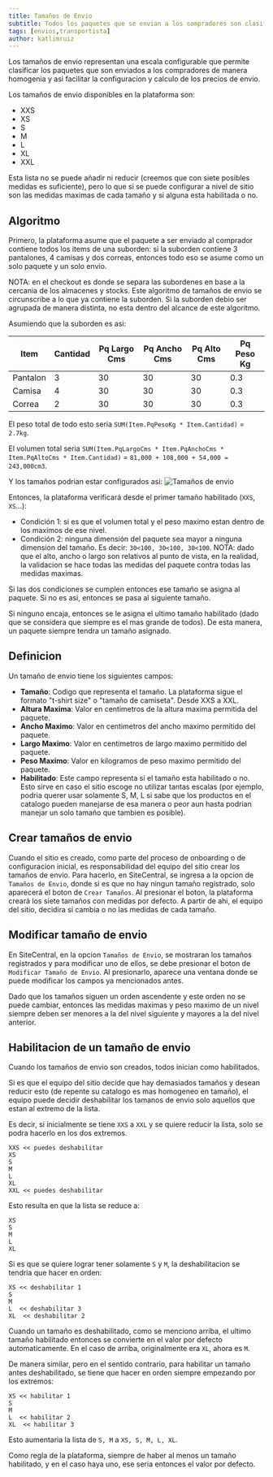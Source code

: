```yaml
---
title: Tamaños de Envio
subtitle: Todos los paquetes que se envian a los compradores son clasificados segun sus dimensiones y peso en una escala configurable de tamaños para que de esta manera se pueda homogeneizar los precios de envio.
tags: [envios,transportista]
author: katlimruiz
---
```


Los tamaños de envio representan una escala configurable que permite clasificar los paquetes que son enviados a los compradores de manera homogenia y asi facilitar la configuracion y calculo de los precios de envio.

Los tamaños de envio disponibles en la plataforma son:
- XXS
- XS
- S
- M
- L
- XL
- XXL

Esta lista no se puede añadir ni reducir (creemos que con siete posibles medidas es suficiente), pero lo que si se puede configurar a nivel de sitio son las medidas maximas de cada tamaño y si alguna esta habilitada o no.

## Algoritmo
Primero, la plataforma asume que el paquete a ser enviado al comprador contiene todos los items de una suborden: si la suborden contiene 3 pantalones, 4 camisas y dos correas, entonces todo eso se asume como un solo paquete y un solo envio.

NOTA: en el checkout es donde se separa las subordenes en base a la cercania de los almacenes y stocks. Este algoritmo de tamaños de envio se circunscribe a lo que ya contiene la suborden. Si la suborden debio ser agrupada de manera distinta, no esta dentro del alcance de este algoritmo.

Asumiendo que la suborden es asi:

| Item | Cantidad | Pq Largo Cms | Pq Ancho Cms | Pq Alto Cms | Pq Peso Kg |
|---|---|---|---|---|---|
| Pantalon | 3 | 30 | 30 | 30 | 0.3 |
| Camisa | 4 | 30 | 30 | 30 | 0.3 |
| Correa | 2 | 30 | 30 | 30 | 0.3 |

El peso total de todo esto seria `SUM(Item.PqPesoKg * Item.Cantidad)` = `2.7kg`.

El volumen total seria `SUM(Item.PqLargoCms * Item.PqAnchoCms * Item.PqAltoCms * Item.Cantidad)` = `81,000 + 108,000 + 54,000 = 243,000cm3`.

Y los tamaños podrian estar configurados asi:
![Tamaños de envio](../docs/temas/envios/tamano-envio1.png)

Entonces, la plataforma verificará desde el primer tamaño habilitado (`XXS`, `XS`...):
- Condición 1: si es que el volumen total y el peso maximo estan dentro de los maximos de ese nivel.
- Condición 2: ninguna dimensión del paquete sea mayor a ninguna dimension del tamaño. Es decir: `30<100, 30<100, 30<100`. NOTA: dado que el alto, ancho o largo son relativos al punto de vista, en la realidad, la validacion se hace todas las medidas del paquete contra todas las medidas maximas.

Si las dos condiciones se cumplen entonces ese tamaño se asigna al paquete. Si no es asi, entonces se pasa al siguiente tamaño.

Si ninguno encaja, entonces se le asigna el ultimo tamaño habilitado (dado que se considera que siempre es el mas grande de todos). De esta manera, un paquete siempre tendra un tamaño asignado.

## Definicion
Un tamaño de envio tiene los siguientes campos:
- **Tamaño**: Codigo que representa el tamaño. La plataforma sigue el formato "t-shirt size" o "tamaño de camiseta". Desde XXS a XXL.
- **Altura Maxima**: Valor en centimetros de la altura maxima permitida del paquete.
- **Ancho Maximo**: Valor en centimetros del ancho maximo permitido del paquete.
- **Largo Maximo**: Valor en centimetros de largo maximo permitido del paquete.
- **Peso Maximo**: Valor en kilogramos de peso maximo permitido del paquete.
- **Habilitado**: Este campo representa si el tamaño esta habilitado o no. Esto sirve en caso el sitio escoge no utilizar tantas escalas (por ejemplo, podria querer usar solamente S, M, L si sabe que los productos en el catalogo pueden manejarse de esa manera o peor aun hasta podrian manejar un solo tamaño que tambien es posible).

## Crear tamaños de envio
Cuando el sitio es creado, como parte del proceso de onboarding o de configuracion inicial, es responsabilidad del equipo del sitio crear los tamaños de envio. Para hacerlo, en SiteCentral, se ingresa a la opcion de `Tamaños de Envio`, donde si es que no hay ningun tamaño registrado, solo aparecerá el boton de `Crear Tamaños`. Al presionar el boton, la plataforma creará los siete tamaños con medidas por defecto. A partir de ahi, el equipo del sitio, decidira si cambia o no las medidas de cada tamaño.

## Modificar tamaño de envio
En SiteCentral, en la opcion `Tamaños de Envio`, se mostraran los tamaños registrados y para modificar uno de ellos, se debe presionar el boton de `Modificar Tamaño de Envio`. Al presionarlo, aparece una ventana donde se puede modificar los campos ya mencionados antes.

Dado que los tamaños siguen un orden ascendente y este orden no se puede cambiar, entonces las medidas maximas y peso maximo de un nivel siempre deben ser menores a la del nivel siguiente y mayores a la del nivel anterior.

## Habilitacion de un tamaño de envio
Cuando los tamaños de envio son creados, todos inician como habilitados.

Si es que el equipo del sitio decide que hay demasiados tamaños y desean reducir esto (de repente su catalogo es mas homogeneo en tamaño), el equipo puede decidir deshabilitar los tamanos de envio solo aquellos que estan al extremo de la lista.

Es decir, si inicialmente se tiene `XXS` a `XXL` y se quiere reducir la lista, solo se podra hacerlo en los dos extremos.
```
XXS << puedes deshabilitar
XS
S
M
L
XL
XXL << puedes deshabilitar
```

Esto resulta en que la lista se reduce a:
```
XS
S
M
L
XL
```

Si es que se quiere lograr tener solamente `S` y `M`, la deshabilitacion se tendria que hacer en orden:
```
XS << deshabilitar 1
S
M
L  << deshabilitar 3
XL  << deshabilitar 2
```

Cuando un tamaño es deshabilitado, como se menciono arriba, el ultimo tamaño habilitado entonces se convierte en el valor por defecto automaticamente. En el caso de arriba, originalmente era `XL`, ahora es `M`.

De manera similar, pero en el sentido contrario, para habilitar un tamaño antes deshabilitado, se tiene que hacer en orden siempre empezando por los extremos:

```
XS << habilitar 1
S
M
L  << habilitar 2
XL  << habilitar 3
```

Esto aumentaria la lista de `S, M` a `XS, S, M, L, XL`.

Como regla de la plataforma, siempre de haber al menos un tamaño habilitado, y en el caso haya uno, ese seria entonces el valor por defecto.
